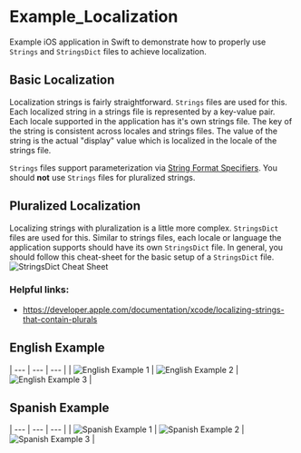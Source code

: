 # Example_Localization
Example iOS application in Swift to demonstrate how to properly use `Strings` and `StringsDict` files to achieve localization.

## Basic Localization
Localization strings is fairly straightforward. `Strings` files are used for this. Each localized string in a strings file is represented by a key-value pair. Each locale supported in the application has it's own strings file.
The key of the string is consistent across locales and strings files. The value of the string is the actual "display" value which is localized in the locale of the strings file.

`Strings` files support parameterization via [String Format Specifiers](https://developer.apple.com/library/archive/documentation/Cocoa/Conceptual/Strings/Articles/formatSpecifiers.html).
You should **not** use `Strings` files for pluralized strings.

## Pluralized Localization
Localizing strings with pluralization is a little more complex. `StringsDict` files are used for this. Similar to strings files, each locale or language the application supports should have its own `StringsDict` file. 
In general, you should follow this cheat-sheet for the basic setup of a `StringsDict` file.
![StringsDict Cheat Sheet](./images/stringsdict_cheatsheet.png)

### Helpful links:
- https://developer.apple.com/documentation/xcode/localizing-strings-that-contain-plurals

## English Example

| --- | --- | --- |
| ![English Example 1](./images/en1.png) | ![English Example 2](./images/en2.png) | ![English Example 3](./images/en3.png) |
  
## Spanish Example
| --- | --- | --- |
| ![Spanish Example 1](./images/es1.png) | ![Spanish Example 2](./images/es2.png) | ![Spanish Example 3](./images/es3.png) |
